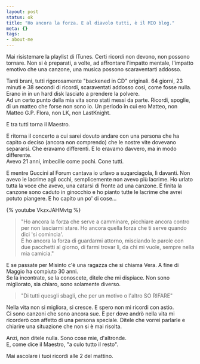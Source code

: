 ```yaml
--- 
layout: post
status: ok
title: "Ho ancora la forza. E al diavolo tutti, è il MIO blog."
meta: {}
tags: 
- about-me
---
```

Mai risistemare la playlist di ITunes. Certi ricordi non devono, non possono tornare. Non si è preparati, a volte, ad affrontare l'impatto mentale, l'impatto emotivo che una canzone, una musica possono scaraventarti addosso.  
  
Tanti brani, tutti rigorosamente "backened in CD" originali. 64 giorni, 23 minuti e 38 secondi di ricordi, scaraventati addosso così, come fosse nulla. Erano in in un hard disk lasciato a prendere la polvere.  
Ad un certo punto della mia vita sono stati messi da parte. Ricordi, spoglie, di un matteo che forse non sono io. Un periodo in cui ero Matteo, non Matteo G.P. Flora, non LK, non LastKnight.  
  
E tra tutti torna il Maestro.  
  
E ritorna il concerto a cui sarei dovuto andare con una persona che ha capito o deciso (ancora non comprendo) che le nostre vite dovevano separarsi. Che eravamo differenti. E lo eravamo davvero, ma in modo differente.  
Avevo 21 anni, imbecille come pochi. Cone tutti.  
  
E mentre Guccini al Forum cantava io urlavo a suqarciagola, lì davanti. Non avevo le lacrime agli occhi, semplicemente non avevo più lacrime. Ho urlato tutta la voce che avevo, una catarsi di fronte ad una canzone. E finita la canzone sono caduto in ginocchio e ho pianto tutte le lacrime che avrei potuto piangere. E ho capito un po' di cose...   
  
{% youtube VkzxJAHMvtg %}  
  
> "Ho ancora la forza che serve a camminare, picchiare ancora contro per non lasciarmi stare. Ho ancora quella forza che ti serve quando dici 'si comincia'.  
> E ho ancora la forza di guardarmi attorno, misciando le parole con due pacchetti al giorno, di farmi trovar lì, da chi mi vuole, sempre nella mia camicia."  
  
E se passate per Misinto c'è una ragazza che si chiama Vera. A fine di Maggio ha compiuto 30 anni.  
Se la incontrate, se la conoscete, ditele che mi dispiace. Non sono migliorato, sia chiaro, sono solamente diverso.  
  
> "Di tutti quesgli sbagli, che per un motivo o l'altro SO RIFARE"  
  
Nella vita non si migliora, si cresce. E spero non mi ricordi con astio.  
Ci sono canzoni che sono ancora sue. E per dove andrò nella vita mi ricorderò con affetto di una persona speciale. Ditele che vorrei parlarle e chiarire una situazione che non si è mai risolta.  
  
Anzi, non ditele nulla. Sono cose mie, d'altronde.  
E, come dice il Maestro, "a culo tutto il resto".  
  
Mai ascolare i tuoi ricordi alle 2 del mattino. 
